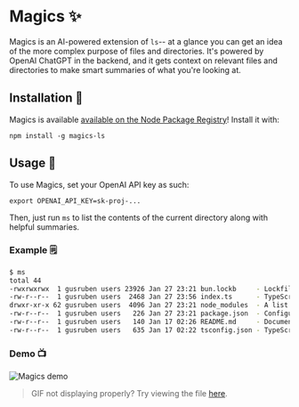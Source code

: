 # Magics ✨

Magics is an AI-powered extension of `ls`-- at a glance you can get an idea of the more complex purpose of files and directories. It's powered by OpenAI ChatGPT in the backend, and it gets context on relevant files and directories to make smart summaries of what you're looking at. 

## Installation 🚀

Magics is available [available on the Node Package Registry](https://www.npmjs.com/package/magics-ls)! Install it with:
```
npm install -g magics-ls
```

## Usage 🔧

To use Magics, set your OpenAI API key as such:
```
export OPENAI_API_KEY=sk-proj-...
```

Then, just run `ms` to list the contents of the current directory along with helpful summaries.

### Example 🗒️

```sh
$ ms
total 44
-rwxrwxrwx  1 gusruben users 23926 Jan 27 23:21 bun.lockb     - Lockfile format for dependency management, likely related to package versions and metadata.
-rw-r--r--  1 gusruben users  2468 Jan 27 23:56 index.ts      - TypeScript file defining API interactions, filesystem and command execution using ChatGPT service.
drwxr-xr-x 62 gusruben users  4096 Jan 27 23:21 node_modules  - A list of dependencies for the NodeJS project.
-rw-r--r--  1 gusruben users   226 Jan 27 23:21 package.json  - Configuration file for Node.js projects, specifying metadata, dependencies, and scripts.
-rw-r--r--  1 gusruben users   140 Jan 17 02:26 README.md     - Documentation file providing information, instructions, guidelines, and context for a project or repository.
-rw-r--r--  1 gusruben users   635 Jan 17 02:22 tsconfig.json - TypeScript configuration file specifying compilation options, target version, and other compiler settings.
```

### Demo 📺

![Magics demo](https://raw.githubusercontent.com/gusruben/magics/refs/heads/main/magics.gif)

> GIF not displaying properly? Try viewing the file [here](https://github.com/gusruben/magics/blob/main/magics.gif). 
